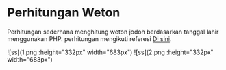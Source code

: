 # Perhitungan Weton
 Perhitungan sederhana menghitung weton jodoh berdasarkan tanggal lahir menggunakan PHP. perhitungan mengikuti referesi [Di sini](https://www.popbela.com/relationship/married/amalia-azizah/cara-menghitung-weton-jodoh-1/full).

 ![ss](1.png :height="332px" width="683px")
 ![ss](2.png :height="332px" width="683px")
